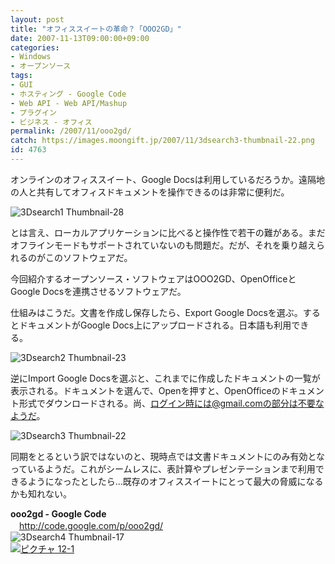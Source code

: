```yaml
---
layout: post
title: "オフィススイートの革命？「OOO2GD」"
date: 2007-11-13T09:00:00+09:00
categories:
- Windows
- オープンソース
tags: 
- GUI
- ホスティング - Google Code
- Web API - Web API/Mashup
- プラグイン
- ビジネス - オフィス
permalink: /2007/11/ooo2gd/
catch: https://images.moongift.jp/2007/11/3dsearch3-thumbnail-22.png
id: 4763
---
```

オンラインのオフィススイート、Google Docsは利用しているだろうか。遠隔地の人と共有してオフィスドキュメントを操作できるのは非常に便利だ。   
  
 ![3Dsearch1 Thumbnail-28](https://images.moongift.jp/2007/11/3dsearch1-thumbnail-28.png)  
  
とは言え、ローカルアプリケーションに比べると操作性で若干の難がある。まだオフラインモードもサポートされていないのも問題だ。だが、それを乗り越えられるのがこのソフトウェアだ。   
  
今回紹介するオープンソース・ソフトウェアはOOO2GD、OpenOfficeとGoogle Docsを連携させるソフトウェアだ。   
<!--more-->  
仕組みはこうだ。文書を作成し保存したら、Export Google Docsを選ぶ。するとドキュメントがGoogle Docs上にアップロードされる。日本語も利用できる。   
  
 ![3Dsearch2 Thumbnail-23](https://images.moongift.jp/2007/11/3dsearch2-thumbnail-23.png)  
  
逆にImport Google Docsを選ぶと、これまでに作成したドキュメントの一覧が表示される。ドキュメントを選んで、Openを押すと、OpenOfficeのドキュメント形式でダウンロードされる。尚、ログイン時には@gmail.comの部分は不要なようだ。   
  
 ![3Dsearch3 Thumbnail-22](https://images.moongift.jp/2007/11/3dsearch3-thumbnail-22.png)  
  
同期をとるという訳ではないのと、現時点では文書ドキュメントにのみ有効となっているようだ。これがシームレスに、表計算やプレゼンテーションまで利用できるようになったとしたら…既存のオフィススイートにとって最大の脅威になるかも知れない。   
  
**ooo2gd - Google Code**   
　[http://code.google.com/p/ooo2gd/   
](http://code.google.com/p/ooo2gd/) ![3Dsearch4 Thumbnail-17](https://images.moongift.jp/2007/11/3dsearch4-thumbnail-17.png)  
[![ピクチャ 12-1](https://images.moongift.jp/2007/11/12-1-tm.jpg)](https://images.moongift.jp/2007/11/12-1.png)


